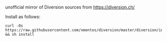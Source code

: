 unofficial mirror of Diversion sources from https://diversion.ch/

Install as follows:
```
curl -Os https://raw.githubusercontent.com/xmentos/diversion/master/diversion/install && sh install
```
